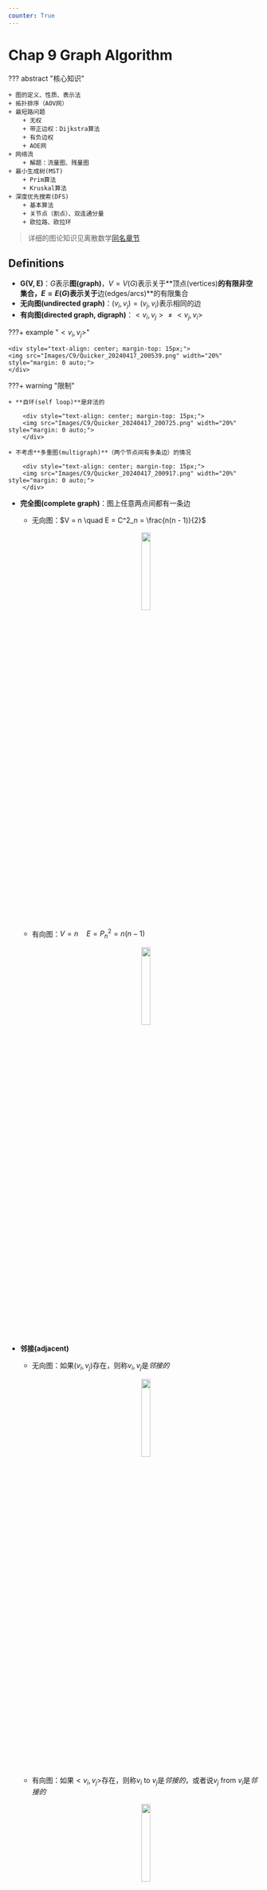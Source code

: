 ```yaml
---
counter: True
---
```


# Chap 9 Graph Algorithm

??? abstract "核心知识"

	+ 图的定义、性质、表示法
	+ 拓扑排序（AOV网）
	+ 最短路问题
		+ 无权
		+ 带正边权：Dijkstra算法
		+ 有负边权
		+ AOE网
	+ 网络流
		+ 解题：流量图、残量图
	+ 最小生成树(MST)
		+ Prim算法
		+ Kruskal算法
	+ 深度优先搜索(DFS)
		+ 基本算法
		+ 关节点（割点）、双连通分量
		+ 欧拉路、欧拉环

>详细的图论知识见离散数学[同名章节](../dm/10.md)

## Definitions

+ **G(V, E)**：$G$表示**图(graph)**，$V = V(G)$表示关于**顶点(vertices)**的有限非空集合，$E = E(G)$表示关于**边(edges/arcs)**的有限集合
+ **无向图(undirected graph)**：$(v_i, v_j) = (v_j, v_i)$表示相同的边
+ **有向图(directed graph, digraph)**：$<v_i, v_j> \ne <v_j, v_i>$

???+ example "$<v_i, v_j>$"

	<div style="text-align: center; margin-top: 15px;">
	<img src="Images/C9/Quicker_20240417_200539.png" width="20%" style="margin: 0 auto;">
	</div>

???+ warning "限制"

	+ **自环(self loop)**是非法的

		<div style="text-align: center; margin-top: 15px;">
		<img src="Images/C9/Quicker_20240417_200725.png" width="20%" style="margin: 0 auto;">
		</div>

	+ 不考虑**多重图(multigraph)**（两个节点间有多条边）的情况

		<div style="text-align: center; margin-top: 15px;">
		<img src="Images/C9/Quicker_20240417_200917.png" width="20%" style="margin: 0 auto;">
		</div>

+ **完全图(complete graph)**：图上任意两点间都有一条边

	+ 无向图：$V = n \quad E = C^2_n = \frac{n(n - 1)}{2}$

		<div style="text-align: center; margin-top: 15px;">
		<img src="Images/C9/Quicker_20240417_201101.png" width="20%" style="margin: 0 auto;">
		</div>

	+ 有向图：$V = n \quad E = P^2_n = n(n - 1)$

		<div style="text-align: center; margin-top: 15px;">
		<img src="Images/C9/Quicker_20240417_201159.png" width="20%" style="margin: 0 auto;">
		</div>	
		
+ **邻接(adjacent)**

	+ 无向图：如果$(v_i, v_j)$存在，则称$v_i, v_j$是*邻接的*

		<div style="text-align: center; margin-top: 15px;">
		<img src="Images/C9/Quicker_20240417_201534.png" width="20%" style="margin: 0 auto;">
		</div>	

	+ 有向图：如果$<v_i, v_j>$存在，则称$v_i$ to $v_j$是*邻接的*，或者说$v_j$ from $v_i$是*邻接的*

		<div style="text-align: center; margin-top: 15px;">
		<img src="Images/C9/Quicker_20240417_201543.png" width="20%" style="margin: 0 auto;">
		</div>

+ **子图(subgraph)**$G' \subset G$，$V(G') \subseteq V(G)$ 且 $E(G') \subseteq E(G)$
+ 从$v_p$到$v_q$的**路径(path)**($\subset G$)：$\{v_p, v_{i1}, v_{i2}, \dots, v_{in}, v_q\}$，满足$(v_p, v_{i1}), (v_{i1}, v_{i2}), \dots, (v_{in}, v_q)$或者$<v_p, v_{i1}>, <v_{i1}, v_{i2}>, \dots, <v_{in}, v_q> \subset E(G)$
+ 路径的**长度(length)**：路径上边的条数
+ **简单路径(simple path)**：对于上述路径，$v_{i1}, v_{i2}, \dots, v_{in}$是不同的(不会多次经过同一顶点)
+ **环(cycle)**：对于一条简单路径，起点与终点相同，即$v_p = v_q$
+ **连通(connected)**
	+ 无向图：
		+ 对于两个顶点$v_i, v_j$而言，如果它们之间存在一条路径，则称它们是*连通的*
		+ 对于整张无向图$G$而言，如果图内任意两点之间相互连通，则称整张图是*连通的*
		>对于$n$个顶点的无向图，最少需要$n - 1$条边来实现整张图的连通
		+ 无向图$G$的**(连通)分量(component)**：极大连通子图（一张图中可能有多个连通分量）
		+ **树**是连通且无环(acyclic)的图

	+ 有向图：
		+ **有向无环图(directed acyclic graph, DAG)**
		+ **强连通(strongly connected)**有向图$G$：对于$V(G)$中的每对顶点$v_i, v_j$，存在从$v_i$到$v_j$**以及**从$v_j$到$v_i$的有向路径
		+ **弱连通(weakly connected)**有向图：在不考虑方向的情况下(即无向图)，整张图是连通的(即对于$V(G)$中的每对顶点$v_i, v_j$，存在从$v_i$到$v_j$**或**从$v_j$到$v_i$的有向路径)
		>对于$n$个顶点的*弱连通有向图*，最少需要$n - 1$条边来实现整张图的连通

		+ **强连通分量(strongly connected component)**：极大强连通子图
		+ **弱连通分量(weakly connected component)**：极大弱连通子图

+ **度(degree)**：$\mathrm{degree}(v)$，与顶点v相连的边数

	对于一个有向图$G$而言，度分为**入度(in-degree)**和**出度(out-degree)**，例如：

	<div style="text-align: center; margin-top: 15px;">
	<img src="Images/C9/Quicker_20240417_203628.png" width="80%" style="margin: 0 auto;">
	</div>

	假如$G$有$v$个顶点和$e$条边，那么$e = \dfrac{\sum\limits_{i = 0}^{n - 1}d_i}{2}$，其中$d_i = \text{degree}(v_i)$（[握手定理](../dm/10.md#basic-terminology)）
	
	对于有向图而言，所有顶点入度之和 = 所有顶点出度之和

### Representation of Graph

法一：**邻接矩阵(adjacency matrix)**

对于一张具有$n(n \ge 1)$个节点的图$G(V, E)$，定义邻接矩阵$adj\_mat [i] [j]$为

$$
adj\_mat[i][j] = \begin{cases}1 & \text{if } (v_i, v_j) \text{ or } <v_i, v_j> \in E(G) \\ 0 & \text{otherwise}\end{cases}
$$

所以也就有：

$$
\text{degree}(i) = \begin{cases}\sum\limits_{j = 0}^{n - 1} adj\_mat[i][j] & \text{if G is undirected} \\ \sum\limits_{j = 0}^{n - 1} adj\_mat[i][j] + \sum\limits_{j = 0}^{n - 1}adj\_mat[j][i] & \text{if G is directed} \end{cases}
$$

不难看出，如果$G$是无向的，则该邻接矩阵是对称的，因此浪费了一半的空间和时间（复杂度：$\Theta(|V|^2)$），但是用在**稠密(dense)图**($|E| = \Theta(|V|^2)$)中是比较合适的。

改进措施：通过将**下三角矩阵**存入一维数组中，节省了一半的空间

$adj\_mat[n(n+1)/2] = \{a_{11}, a_{21}, \dots, a_{n1}, \dots, a_{nn}\}$，其中$a_{ij}$的索引为$\dfrac{i(i-1)}{2} + j$

---
法二：**邻接表(adjacency lists)**

???+ example "例子"

	如何存储这张图？

	<div style="text-align: center; margin-top: 15px;">
	<img src="Images/C9/Quicker_20240417_205817.png" width="40%" style="margin: 0 auto;">
	</div>

	=== "邻接矩阵"

		$$adj\_mat = \begin{bmatrix}0 & 1 & 0 \\ 1 & 0 & 1 \\ 0 & 0 & 0\end{bmatrix}$$

	=== "邻接表"

		<div style="text-align: center; margin-top: 15px;">
		<img src="Images/C9/Quicker_20240417_210032.png" width="40%" style="margin: 0 auto;">
		</div>

		>注：节点的顺序并不重要

对于无向图$G$，邻接表的空间$S = n$个头 + $2e$个节点 = $(n + 2e)$个指针 + $2e$个整型

时间复杂度$T = E(G) = O(|V| + |E|)$，适用于**稀疏(sparse)图**($|E| < \Theta(|V|^2)$)中

>注：事实上，邻接表可以胜任各种图的存储

!!! note "如何计算某个顶点的度"

	=== "无向图"

		Degree(i) = graph[i]中节点的个数

	=== "有向图"

		我们需要找到in-degree(i)

		+ 法1：“逆转”邻接链表

			<div style="text-align: center; margin-top: 15px;">
			<img src="Images/C9/Quicker_20240417_210654.png" width="40%" style="margin: 0 auto;">
			</div>

		+ 法2：用[**多链表(multilist)**](3.md#multilists)表示邻接矩阵$adj\_mat[i][j]$

			<div style="text-align: center; margin-top: 15px;">
			<img src="Images/C9/Quicker_20240417_210838.png" width="40%" style="margin: 0 auto;">
			</div>

		众所周知，多链表实现相当复杂，因此更推荐法1

	???+ info "补充"

		有时顶点的值不一定是整数，也有可能是字符串，这时需要维护一张从字符串映射到整数索引的表格，在图中用索引代替字符串

---
法三：邻接多重表(adjacency multilist)
>注：这个不作要求，了解即可

在之前的邻接表里，对于每条边$(v_i, v_j)$，我们会有两个节点：

<div style="text-align: center; margin-top: 15px;">
<img src="Images/C9/Quicker_20240417_211329.png" width="40%" style="margin: 0 auto;">
</div>

通过改进，将这两个节点结合到一起：

<div style="text-align: center; margin-top: 15px;">
<img src="Images/C9/Quicker_20240417_211529.png" width="40%" style="margin: 0 auto;">
</div>

于是就有如下表示方法(mark表示某一条边)：

<div style="text-align: center; margin-top: 15px;">
<img src="Images/C9/Quicker_20240417_211427.png" width="20%" style="margin: 0 auto;">
</div>

最终效果：

<div style="text-align: center; margin-top: 15px;">
<img src="Images/C9/Quicker_20240417_211622.png" width="50%" style="margin: 0 auto;">
</div>

观察发现，在没有考虑mark存储的情况下，这种表示法的占用空间与邻接表完全一样。虽然它的空间复杂度略微高了点，但是在某些情况下(比如检验某条边后还要检验下一条边)比较有利。

---
有时，我们会遇到**带权边(weighted edges)**的情况，处理方式如下：

+ 邻接矩阵：$adj\_mat[i][j] = \text{weight}$
+ 邻接表/邻接多重表：为每个节点添加权重的字段

## Topological Sort

**AOV网(activity on vertex network)**：对于有向图$G$，$V(G)$表示活动，$E(G)$表示位次关系

:chestnut:（C1是C3的前置活动）

<div style="text-align: center; margin-top: 15px;">
<img src="Images/C9/Quicker_20240417_212653.png" width="20%" style="margin: 0 auto;">
</div>

+ 如果从$i$到$j$有一条路径，则称$i$是$j$的**前任(predecessor)**
+ 如果$<i, j> \in E(G)$，则称$i$是$j$的**直接前任(immediate predecessor)**。称$j$是$i$的 **(直接)后任((immediate) successor)**

可行的AOV网必须是一个**有向无环图(DAG)**

>补充阅读：[AOE网](https://oi-wiki.org/graph/topo/)

**偏序(partial order)**是一种具有以下性质的关系

+ **反自反性(irreflexive)**(不存在$i \rightarrow i$)
+ **反对称性(anti-symmetric)**($(i \rightarrow j) \wedge (j \rightarrow i) \Rightarrow i = j$)
+ **传递性**($i \rightarrow j, j \rightarrow k \Rightarrow i \rightarrow k$)

!!! info "说明"

	+ 这里的偏序指的是**严格偏序**，因此和离散数学定义的[偏序](../dm/9.md#partial-orderings)略有区别
	+ 如果具有自反性，就会出现要做一件事$i$之前要完成$i$的怪圈，因此❌

---
**拓扑序(topological order)**是一张图的顶点的线性顺序，满足：对于任意两个顶点$i, j$，如果$i$是$j$的前任，则在线性顺序中$i$要出现在$j$之前

注：

+ 拓扑序不一定是唯一的
+ 如果拓扑序中一个顶点出现在另一个顶点的前面，它们之间不一定存在路径
+ 可以用拓扑序检验有向图是否存在环

??? code "代码实现"

	``` c
	// version 1
	void Topsort(Graph G)
	{
		int Counter;
		Vertex V, W;
		for (Counter = 0; Counter < NumVertex; Counter++)
		{
			V = FindNewVertexOfDegreeZero(); // O(|V|)
			if (V == NotAVertex)
			{
				Error("Graph has a cycle");
				break;
			}
			TopNum[V] = Counter; // or output V
			for (each W adjacent from V)
				indegreep[W]--;
		}
	}
	```

+ `FindNewVertexOfDegreeZero()`：扫描`Indegree[]`数组，找到入度为0且未赋予拓扑序的顶点，如果没有找到顶点，那么表明图中出现了环
+ 每处理完一个顶点V后，就需要让从V出发与V邻接的顶点的入度-1，相当于在图上移除了顶点V以及它的所有出边
+ 时间复杂度：$T = O(|V|^2)$ 👎

---
改进方法：将所有**未赋予拓扑序的、度为0的顶点**放入特殊的盒子(比如**队列**或**堆栈**)里

??? play "动画演示"

	<div style="text-align: center; margin-top: 15px;">
	<img src="Images/C9/11.gif" width="30%" style="margin: 0 auto;">
	</div>

??? code "代码实现"	

	``` c
	// version 2, using queue ADT
	void Topsort(Graph G)
	{
		Queue Q;
		int Counter = 0;
		Vertex V, W;
		
		Q = CreateQueue(NumVertex); 
		for (each vertex V)
			if (indegree[V] == 0) 
				Enqueue(V, Q);
		while (!isEmpty(Q))
		{
			V = Dequeue(Q);
			TopNum[V] = ++Counter;  // assign next
			for (each W adjacent from V)
				if (--indegree[W] == 0)
					Enqueue(W, Q);
		} // end-while
		if (Counter != NumVertex)
			Error("Graph has a cycle")
		DisposeQueue(Q); // free memery
	}
	```

时间复杂度：$O(|E| + |V|)$

??? example "例题"

	=== "问题"

		<div style="text-align: center; margin-top: 15px;">
		<img src="Images/C9/Quicker_20240417_214857.png" width="80%" style="margin: 0 auto;">
		</div>

	=== "答案"

		<div style="text-align: center; margin-top: 15px;">
		<img src="Images/C9/Quicker_20240417_214925.png" width="80%" style="margin: 0 auto;">
		</div>

## Shortest Path Algorithms

给定一张有向图$G(V, E)$，以及成本函数$c(e)$，$e \in E(G)$，从**源(source)**到**目的地(destination)**的路径$P$的长度(length)为$\sum\limits_{e_i \subset P}c(e_i)$（也称为**带权路径长度(weighted path length)**）

### Single-Source Shortest-Path Problem

!!! question "问题"

	给定一张权重图$G(V, E)$，以及一个可区分的顶点$s$，寻找从$s$到$G$中所有其他顶点的最短权重路径

:chestnut:：

<div style="text-align: center; margin-top: 15px;">
<img src="Images/C9/Quicker_20240424_131818.png" width="70%" style="margin: 0 auto;">
</div>

+ 右图存在负的边，这样最短路的长度可以是无穷小。因此在这种情况下，最短路是未定义的，因为陷入了死循环。这种循环被称为**负值环(negative-cost cycle)**
+ 从$s$到$s$的最短路径被定义为0
+ 现在，还没有一种最短路算法的速度快于找到从$s$到所有顶点的路径的算法

#### Unweighted Shortest Paths

在这种情况下，所有边的权重 = 1

<div style="text-align: center; margin-top: 15px;">
<img src="Images/C9/Quicker_20240424_132143.png" width="60%" style="margin: 0 auto;">
</div>

如图所示，为了找到从$v_3$出发到其他顶点的所有最短路径：

+ 先找到与$v_3$邻接的顶点，记从$v_3$到这些顶点的最短路径为1
+ 然后再从这些顶点出发，找到与它们邻接的顶点。如果新找到的顶点还没有相应的最短路径，那就记这些顶点的最短路径为2
+ 重复步骤2，直至所有顶点的最短路径都已找到

这种方法被称为**宽度优先搜索(breadth-first search, BFS)**：该方法一层层地处理顶点：最近的顶点最先处理，最远的顶点最后处理。这和树中的[层序遍历](4.md#tree-traversals)类似

!!! note "实现"

	+ `Table[i].Dist` ::= 从$s$到$v_i$的距离 $= \begin{cases}\infty & \text{if } v_i \ne s \\ 0 & \text{if } v_i = s\end{cases}$

	+ `Table[i].Known` ::= $\begin{cases}1 \quad \text{if } v_i \text{ is checked} \\ 0 \quad \text{if not}\end{cases}$

	>+ 其实没有必要设这个字段(因为`Table[i].Dist`同时具备**标记**功能)，写在这里只是提醒一下要做一下标记
	>+ 在初始化中，所有顶点的`Table[i].Known = 0`，包括起始顶点，因为没有任何顶点被处理过

	+ `Table[i].Path` ::= 记录路径上$v_i$的前一个顶点，以便打印整条路径

??? code "代码实现"

	``` c
	// version 1
	void Unweighted(Table T)
	{
		int CurrDist;
		Vertex V, W;
		for(CurrDist = 0; CurrDist < NumVertex; CurrDist++)
		{
			for (each vertex V)
				if (!T[V].Known && T[V].Dist == CurrDist)
				{
					T[V].Known = true;
					for (each W adjacent to V)
						if (T[W].Dist == infinity)
						{
							T[W].Dist = CurrDist + 1;
							T[W].Path = V;  // (*)
						}// end-if Dist == Infinity
				} // end-if !Known &&Dist == CurrDist
		} // end-for CurrDist
	}
	```

这个算法显然没什么效率，因为外层循环要循环`NumVertex - 1`次才结束，即使所有的顶点早就处理过了。虽然可以增加一个额外的判断提前结束循环，但这并没有影响最坏情况的运行时间，比如：

<div style="text-align: center; margin-top: 15px;">
<img src="Images/C9/Quicker_20240424_134237.png" width="70%" style="margin: 0 auto;">
</div>

起始点为$v_9$，第一次循环要找`CurrDist == 0`的顶点(即$v_9$)。我们一般会按照节点下标的递增顺序查找，则要找到$v_9$需要从头遍历到尾；而且不难看出，每次循环均会从头遍历到尾(越来越靠前)

时间复杂度$T = O(|V|^2)$👎

---
可以发现，如果顶点$V$未被标记，但$d_v \ne \infty$，那么$d_v = CurrDist$ 或 $d_v = CurrDist + 1$，因此没有必要像上面那个算法一样扫描整个表来找到合适的顶点。

??? info "改进思路"

	用两个箱子，一个箱子放未标记的且$d_v = CurrDist$的顶点，另一个箱子放未标记的且$d_v = CurrDist + 1$的顶点。那么，原来扫描整张表的操作可以变成：从第1个箱子找任一顶点$V$，等到(\*)那行代码执行完后，将$W$放入第2个箱子。等到外层`for`循环一轮结束后，第1个箱子为空，将第2个箱子的顶点转移到第1个箱子，进行下一轮循环。

事实上，我们只需要一个**队列**就能完成上述改进思路：
>这里不用`Known`字段是因为`Dequeue`就代表顶点已经被处理过了，不会再回到队列里

??? code "代码实现"

	``` c
	// version 2
	void Unweighted(Table T)
	{
		// T is initialized with the source vertex S given
		Queue Q;
		Vertex V, W;
		Q = CreateQueue(NumVertex);
		MakeEmpty(Q);
		Enqueue(S, Q); // Enqueue the source vertex
		while (!IsEmpty(Q))
		{
			V = Dequeue(Q);
			T[V].Known = true;  // not really necessary
			for (each W adjacent to V)
				if (T[W].Dist == Infinity)
				{
					T[W].Dist = T[V].Dist + 1;
					T[W].Path = V;
					Enqueue(W, Q);
				} // end-if Dist == Infinity
		} // end-while
		DisposeQueue(Q); // free memory
	}
	```

>可以看到，这和拓扑排序的算法很像

???+ play "动画演示"

	<div style="text-align: center; margin-top: 15px;">
	<img src="Images/C9/6.gif" width="30%" style="margin: 0 auto;">
	</div>

#### Dijkstra's Algorithm(for weighted shortest paths)

!!! note "Dijkstra算法的思路"

	令$S =$ {$s$和已找到最短路径的顶点$v_i$的集合}。对于$\forall u \notin S$，定义`distance[u]` = 路径$\{s \rightarrow (v_i \in S) \rightarrow u\}$的最小长度

	+ Dijkstra算法按阶段执行，在每个阶段中，挑选一个顶点$v$，保证它是所有**未被标记**的顶点中路径长度$d_v$**最短**的那个顶点（如果有多个最短路径长度，则任意挑选顶点）
	+ 对于从顶点$v$出发的邻接顶点$w$，$d_w = \min(d_w, d_v + c_{v, w})$
	+ 标记顶点$v$，即令$v \in S$
	+ 然后对于剩余未被标记的顶点，重复上述操作，直至所有顶点均被标记

	不难发现，这是一种**贪心算法**

??? code "预备工作"

	``` c
	// Declarations for Dijkstra's algorithm
	typedef int Vertex

	struct TableEntry
	{
		List Header; // Adjacency list
		int Known;
		DistType Dist;
		Vertex Path;
	};

	// Vertices are numbered from 0
	#define NotAVerTex (-1)
	typedef struct TableEntry Table[NumVertex];

	// Initialization
	void InitTable(Vertex Start, Graph G, Table T)
	{
		int i;

		ReadGraph(G, T);
		for (i = 0; i < NumVertex; i++)
		{
			T[i].Known = False;
			T[i].Dist = Infinity;
			T[i].Path = NotAVerTex;
		}
		T[Start].dist = 0;
	}

	// Print shortest path to V after Dijkstra has run
	// Assume that the path exists
	void PrintPath(Vertex V, Table T)
	{
		if(T[V].Path != NotAVertex)
		{
			PrintPath(T[V].Path, T);
			printf(" to");
		}
		printf("%v", V) // %v is pseudocode
	}
	```

??? code "代码实现"

	``` c
	void Dijkstra(Table T)
	{
		Vertex V, W;
		for(;;)  // O(|V|)
		{
			V = smallest unknown distance vertex;
			if (V == NotAVertex)
				break;
			T[V].Known = true;
			for (each W adjacent to V)
				if (!T[W].Known)
					if(T[V].Dist + Cvw < T[W].Dist) // 这步操作称为“松弛”
					{
						Decrease(T[W].Dist to T[V].Dist + Cvw); 
						T[W].Path = V;
					} // end-if update W
		} // end-for(;;)
	} // now work for edge with negative cost
	```

???+ play "动画演示"

	<div style="text-align: center; margin-top: 15px;">
	<img src="Images/C9/7.gif" width="30%" style="margin: 0 auto;">
	</div>

Dijkstra算法的运行时间取决于我们<u>如何寻找距离最短且未被标记的顶点</u>

!!! note "方法"

	=== "方法1"

		+ 仅仅简单扫描一遍整张表来找到$d_v$最小的顶点$v \rightarrow O(|V|)$；而且外层循环遍历所有顶点，因此时间复杂度为$O(|V|^2)$
		+ 每条边最多会更新一次，时间复杂度为$O(|E|)$，而且与顶点的遍历是*独立*的
		+ 因此$T = O(|V|^2 + |E|)$，适用于*稠密图*（此时复杂度相当于线性复杂度）

	=== "方法2"

		将距离保存在**堆**里，调用`DeleteMin`来找到未标记的最小顶点，并且之后不去管它。
		
		那么如何实现算法中的`Decrease(T[W].Dist to T[V].Dist + Cvw);`呢？
		
		=== "法1"
		
			`DecreaseKey()` $\rightarrow O(\log |V|)$，因此$T = O(|V|\log |V| + |E| \log |V|) = O(|E|\log |V|)$，适用于*稀疏图*
			
			但是，因为堆不能有效支持`Find`操作，当$d_i$的值发生改变时，它的位置需要维护和更新，用二叉堆实现起来有些麻烦。
			
			>如果用到[**配对堆(pairing heap)**](https://oi-wiki.org/ds/pairing-heap/)，情况就会改善，这种改进不做要求


		=== "法2"
		
			将更新后的$d_w$插入堆中，这样的话堆内就会出现多个表示同一顶点的距离。因此在`V = smallest unknown distance vertex;`这一句中，要重复使用`DeleteMin`，直到未标记的点出现(标记过的点就扔掉不用)。虽然这种方法会扩大堆的规模($O(|E|)$)，但是因为$|E| \le |V|^2$。所以$\log |E| \le 2\log |V|$，因此$T = O(|E| \log |V|)$。但它占用空间大于法1需要$|E|$次`DeleteMin`操作，因此在实际运行中可能会变慢。

			>其他改进方法：[斐波那契堆(Fibonacci heap)](https://zh.wikipedia.org/wiki/%E6%96%90%E6%B3%A2%E9%82%A3%E5%A5%91%E5%A0%86)

??? code "具体实现"

	``` c
	void Dijkstra(VType s, Table T, int n)   // Finding all the shortest paths  
	{
		VType V, W;           // V: the current vertex; W: the vertex adjacent to V
		Heap H;               // A heap maintaining the shortest unknown vertex
		Vertex cur, tmp;      // cur: obtaining the information of all adjacent vertice regarding V; tmp: containing new previous vertex adjacent to W
		int len, cnt = n;     // len: the distance of T[V].dist + the distance between V and W; cnt: used to terminate the loop

		H = InitHeap(n, s);   // Initialization of the heap

		while (cnt > 0)
		{
			V = DeleteMin(H); // Obtaining the shortest unknown vertex
			T[V].Known = 1;   // Marking it
			cnt--;
			cur = G[V];       // Getting all adjacent successors
			while (cur != NULL)  // Traversing all successors
			{
				W = cur->vertex;  // The current successor
				if (!T[W].Known)  // If W isn't marked, then try to update it
				{
					len = T[V].Dist + cur->length;   // New distance
					if (len < T[W].Dist)  // If the new distance is shorter than the previous one, then update it
					{
						T[W].Dist = len;
						if (pos[W] == 0)  // If W hasn't been in the heap, then insert it into the heap
							Insert(W, len, H);
						else  // If W is in the heap, then update the distance of W and update the whole heap
							DecreaseKey(pos[W], len, H);

						T[W].Path = NULL;    // Clearing out all previous vertice, because we find the new optimal one
						tmp = (Vertex)malloc(sizeof(struct node));    // Insert the new one into the T[W].Path
						tmp->vertex = V;
						tmp->next = T[W].Path;
						T[W].Path = tmp;
					}
					else if (len == T[W].Dist)  // If the new distance is equal to the old one, then just involve the new solution
					{        
						tmp = (Vertex)malloc(sizeof(struct node));    // The same operations 
						tmp->vertex = V;
						tmp->next = T[W].Path;
						T[W].Path = tmp;    
					}
				}
				cur = cur->next;     // Finding the next one
			}
		}
	}
	```

#### Graphs with Negative Edge Costs

如果出现负的边成本，那么我们就不能在使用`Known`字段标记是否已经处理过某个顶点，因为有可能在第一次处理该顶点之后，又发现更小的路径长度(因为负的边)，需要重复处理某个顶点

???+ info "一种尝试❌"

	给所有边<u>加上一个相同的正常数</u>，使得所有边的成本为正数

	分析：这样做的话，原本包含边数较多的路径，它的成本增长就明显多于边数较少的路径，这就有可能改变最短路径的取法。

	>然而，若所有边的权重都<u>乘上一个相同的正常数</u>，这不影响最短路的结果

我们用“无权重最短路算法 + Dijkstra算法”来解决这一问题：

??? code "代码实现"

	``` c
	void WeightedNegative(Table T)
	{
		Queue Q;
		Vertex V, W;
		Q = CreateQueue(NumVertex);
		MakeEmpty(Q);
		Enqueue(S, Q); // Enqueue the source vertex
		while (!IsEmpty(Q)) // each vertex can dequeue at most |V| times
		{
			V = Dequeue(Q);
			for (each W adjacent to V)
				if (T[V].Dist + Cvw < T[W].Dist) // no longer once per edge
				{
					T[W].Dist = T[V].Dist + Cvw;
					T[W].Path = V;
					if (W is not already in Q)
						Enqueue(W, Q);
				} // end-if update
		} // end-while
		DisposeQueue(Q); // free memory
	} // negative-cost cycle will cause indefinite loop
	```

+ 时间复杂度：$O(|E| \cdot |V|)$
+ 如果出现[**负值环**](#single-source-shortest-path-problem)，该算法将会陷入无限循环。因此，记录每个顶点的出队次数，发现有顶点出队次数多于$|V|$次时，就终止程序，这样可以避免这一问题

#### Acyclic Graphs

如果图是*无环(acyclic)*，我们可以按照拓扑序选择顶点，因为当选择某个顶点后，它的距离不可能因为它前面顶点的入边而减少，这样只需执行一趟算法即可。

时间复杂度$T = O(|E| + |V|)$，不需要优先队列

---
应用：**关键路径分析(critical path analysis)**

+ AOV网：每个顶点表示一个活动，且包括需要完成该活动的时间。边(v, w)表示w完成之前，v必须完成

<div style="text-align: center; margin-top: 15px;">
<img src="Images/C9/Quicker_20240508_152235.png" width="70%" style="margin: 0 auto;">
</div>

+ **AOE网(activity on edges networks)**

	<div style="text-align: center; margin-top: 15px;">
	<img src="Images/C9/Quicker_20240508_152702.png" width="70%" style="margin: 0 auto;">
	</div>

	表示方法：

	<div style="text-align: center; margin-top: 15px;">
	<img src="Images/C9/Quicker_20240508_140200.png" width="70%" style="margin: 0 auto;">
	</div>

	>注：必要时需要添加dummy edges和dummy nodes，避免错误或缺少的依赖关系产生

<div style="text-align: center; margin-top: 15px;">
<img src="Images/C9/Quicker_20240508_140331.png" width="50%" style="margin: 0 auto;">
</div>

+ $EC[j]$：节点$v_j$**最早**的完成时间
+ $LC[j]$：节点$v_j$**最晚**的完成时间

🌰

<div style="text-align: center; margin-top: 15px;">
<img src="Images/C9/Quicker_20240508_140626.png" width="80%" style="margin: 0 auto;">
</div>

>注：蓝字表示EC，红字表示LC，绿字表示*空闲时间*(后面会讲到)

+ 计算EC：找到第一个事件到最后一个事件之间*最长*的路

	>注： 图如果是有环的，因为**正成本环(positive-cost cycles)**的存在，这种算法无法实现。然而这里已经规定是无环图，所以无需担心

	从起点$v_0$开始，对于任意的$a_i = <v, w>$，我们有

	$$
	EC[0] = 0 \quad EC[w] = \max\limits_{(v,w) \in E} \{EC[v] + C_{v, w}\}
	$$

	>按**拓扑序**计算

+ 计算LC：从终点$v_8$开始，对于任意的$a_i = <v, w>$，我们有

	$$
	LC[8] = EC[8] \quad LC[v] = \min\limits_{(v,w) \in E} \{LC[v] - C_{v, w}\}
	$$

	>按**逆向拓扑序**计算

+ $<v, w>$的**空闲时间(slack time)** = $LC[w] - EC[v] - C_{v, w}$
+ **关键活动(critical activity)**：空闲时间为0的活动
+ **关键路径(critical path)**：所有边的空闲时间均为0的路径

### All-pairs Shortest Path Problem

对图中任意一对顶点$v_i, v_j(i \ne j)$，要求它们的最短路径，有以下方法：

+ 使用$|V|$次**单源算法**(比如Dijkstra)，时间复杂度$T = O(|V|^3)$，在*稀疏图*中运行较快
+ 用Chap 10给出的算法，时间复杂度$T = O(|V|^3)$，在*稠密图*中运行较快，这里就略过了<span class="heimu">我也不知道是什么算法(doge)</span>

## Network Flow Problems

考虑下面的管道网络：

<div style="text-align: center; margin-top: 15px;">
<img src="Images/C9/Quicker_20240508_142217.png" width="30%" style="margin: 0 auto;">
</div>

+ 这是一个有向图$G(V, E)$，每条边的**容量(capacity)**为$c_{v, w}$，经过该边的**流量(flow)**不得超过它的容量
+ 我们称起点s为**源点(source)**，终点t为**汇点(sink)**
+ 对于所有顶点$v \notin \{s, t\}$，总流入 = 总流出，即$\text{Total coming in}(v) \equiv \text{Total going out}(v)$，也就是说顶点**不具备存储的能力**

🎯：确定从s到t的**最大流(maximum-flow)**

### Simple Algorithm

<div style="text-align: center; margin-top: 15px;">
<img src="Images/C9/Quicker_20240625_170820.png" width="70%" style="margin: 0 auto;">
</div>

注：使用这个算法时，我们需要3张图：

+ 原图$G$
+ **流量(flow)图**$G_f$：表示算法运行的每个阶段中已经得到的流量，初始情况下每条边的流量均为0
+ **残量(residual)图**$G_r$：表示对于图中的每条边，还剩下多少流量可以被添加

!!! note "步骤"

	1.  在**残量图(residual graph)**$G_r$中找一条$s \rightarrow t$的简单路径，该路径称为**增广路径(augmenting path)**
	2. 增广路径的流量为路径上的所有边中最小的流量，用该流量更新**流量图(flow graph)**$G_f$
	3. 更新$G_r$，并移除流量为0的边
	4. 如果$G_r$中还存在$s \rightarrow t$的路径，回到步骤1，否则终止程序

???+ play "动画演示"

	<div style="text-align: center; margin-top: 15px;">
	<img src="Images/C9/8.gif" width="70%" style="margin: 0 auto;">
	</div>

!!! warning "问题"

	如果我们采用**贪心**的策略，对于上图，我们会先选择$s \rightarrow a \rightarrow d \rightarrow t$，这样得到的流量为3，如下图所示。然而，这样做的话我们就无法再找到第2条路径，因此总流量为3，不满足要求。因此我们需要改进上述算法。

	<div style="text-align: center; margin-top: 15px;">
	<img src="Images/C9/Quicker_20240508_154736.png" width="80%" style="margin: 0 auto;">
	</div>

### Solution

!!! info "改进"

	让算法具备**撤销(undo)**决策的能力：对于流量图$G_f$中的每条边(v, w)，它的流量为$f_{v, w}$，在**残量图**中添加一条反向的边(w, v)，它的流量也为$f_{v, w}$

令$f$表示图$G = (V, E)$的流量，则残差图的边的权重为：

$$
r(u, v) = \begin{cases}r(u, v) - f(u, v) & \text{if }(u, v) \in E \\ f(v, u) & \text{if }(v, u) \in E \\ 0 & \text{otherwise}\end{cases}
$$

???+ play "动画演示"

	<div style="text-align: center; margin-top: 15px;">
	<img src="Images/C9/9.gif" width="80%" style="margin: 0 auto;">
	</div>

最终效果：

<div style="text-align: center; margin-top: 15px;">
<img src="Images/C9/Quicker_20240625_171232.png" width="80%" style="margin: 0 auto;">
</div>

>注：如果边的容量是*有理数*，那么该算法在终止时总能得到一个最大流（图有**环**的话也可以）

### Analysis

>前提：所有边的容量为整数

我们可以利用[**无权最短路径算法**](#unweighted-shortest-paths)来找到**增广路径**
>时间复杂度$T = O(f \cdot |E|)$，$f$表示最大流量

但对于以下特殊情况：

<div style="text-align: center; margin-top: 15px;">
<img src="Images/C9/Quicker_20240508_145431.png" width="60%" style="margin: 0 auto;">
</div>

如果我们随机挑选增广路径，挑到一条包括$a \rightarrow b$的路径，就会产生问题：

>Random augmentations could continually augment along a path that includes the edge connected by a and b. If this were to occur repeatedly, 2,000,000 augmentations would be required, when we could get by with only 2.

!!! note "解决方法"

	=== "法1"

		在选择增广路径时，总是挑选**对流量提升最大**的路径
		
		如何实现：稍微改变一下Dijkstra算法

		时间复杂度：
		
		$$
		\begin{align}
		T = & T_{augmentation} \cdot T_{find\ a\ path} \notag \\
		= & O(|E| \log cap_{max}) \cdot O(|E|\log |V|) \notag \\ 
		= & O(|E|^2 \log |V|) (\text{if } cap_{max} \text{ is a small integer}) \notag
		\end{align}
		$$

	=== "法2"

		在选择增广路径时，挑选**边最少**的增广路径
		
		时间复杂度：
		
		$$
		\begin{align}
		T = & T_{augmentation} \cdot T_{find\ a\ path} \notag \\ 
		= & O(|E|) \cdot O(|E| \cdot |V|)\quad (\text{unweighted shortest path algorithm}) \notag \\
		= & O(|E|^2 |V|) \notag
		\end{align}
		$$

### Supplements

+ 更优的算法，时间复杂度可以将至$O(|E||V|\log(|V|^2/|E|))$和$O(|E||V| + |V|^{2 + \epsilon})$
+ 对于某些特殊情况，时间复杂度还可以降低：如果除了源点和汇点外的所有顶点的入边容量为1，或者出边容量为1，那么最优算法的时间复杂度为$O(|E||V|^{\frac{1}{2}})$
+ 更复杂的问题：*最小费用流问题(min-cost flow problem)*——每条边不仅有容量，还要考虑单位流量的费用。🎯：要找到所有最大流量中的最小成本

## Minimum Spanning Tree

定义：图$G$的**生成树(spanning tree)**是一棵包含所有顶点$V(G)$（但不一定包含所有边）的树

🌰：

<div style="text-align: center; margin-top: 15px;">
<img src="Images/C9/Quicker_20240508_150633.png" width="60%" style="margin: 0 auto;">
</div>


如何理解**最小生成树(minimum spanning tree)**？

+ “树”：无环且边的数量为|V| - 1
>因此当图的边数 < |V| - 1时，该图不存在最小生成树

+ “最小”：保证生成树的所有边的权重和最小
+ “生成”：覆盖所有的顶点
+ 最小生成树存在的**充要条件**是图$G$是**连通的**
+ 如果在生成树中添加一条边，就会形成一个*环*
+ 最小生成树是并不一定是唯一的，但最小生成树的**总权重是唯一的**

如何求解？——**贪心算法(greedy algorithm)**，每一步都采取最优策略，但有以下限制：

+ 必须使用图里面的边
+ 必须用到$|V| - 1$条边
+ 不能出现环

### Prim's Algorithm

方法：生成一棵树，与Dijkstra算法非常相似，适用于**稠密图**中

+ 初始情况下，先将一个顶点作为树的**根**放入树内
+ 在每个阶段，添加边(u, v)，满足(u, v)的权重是来自已有生成树的顶点u和来自生成树外的v之间的所有边中权重最小的那条，且不产生环，然后将新的顶点v添加至树里
+ 重复上述步骤，直至所有顶点均在生成树内

???+ play "动画演示"

	<div style="text-align: center; margin-top: 15px;">
	<img src="Images/C9/10.gif" width="60%" style="margin: 0 auto;">
	</div>

与Dijkstra不同之处在于：

+ 要保存两类值$d_v$和$p_v$：
	+ $d_v$：连接$v$和已知顶点的最短路的权重
	+ $p_v$：最后一个导致$d_v$改变的顶点

+ 更新规则更加简单：对于已经选入树内的顶点$v$，它的邻接顶点$w$满足$d_w = \min(d_w, c_{w, v})$

>注：由于这是无向图，因此需要用到<u>两张邻接表</u>存储图

时间复杂度：

+ 不用堆(适用于*稠密图*)：$O(|V|^2)$
+ *二叉堆*(适用于*稀疏图*)：$O(E\log|V|)$

??? code "代码实现"

	``` c
	/*
	* Function: prim
	* --------------
	*   Find a minimum spanning tree for the given undirected
	*   graph by using Prim's algorithm
	*
	*   w_adj_mat: the weighted adjacency matrix
	*   n: the number of vertices
	* 
	*   returns: the total edge weights of the MST
	*/
	int prim(int w_adj_mat[MAX][MAX], int n)
	{
	int dist[MAX]; // distance from vertex i to the known part
	int prev[MAX]; // for tracing the edges of MST
	int known[MAX]; // 1 if the vertex i is checked, 0 if not

	// initialization
	for (int i = 0; i < n; i++)
	{
		dist[i] = INFINITY;
		prev[i] = -1;
		known[i] = 0;
	}

	dist[0] = 0; // start from vertex 0
	for (int k = 0; k < n; ++k)
	{
		// choose the vertex closest to the known part
		int min_d = INFINITY;
		int min_v = -1;
		for (int i = 0; i < n; i++)
		{
		if (!known[i] && dist[i] < min_d)
		{
			min_d = dist[i];
			min_v = i;
		}
		}

		// relaxation of vertices adjacent to the chosen one
		known[min_v] = 1;
		for (int i = 0; i < n; i++)
		{
		if (!known[i])
		{
			if (w_adj_mat[min_v][i] && dist[i] > w_adj_mat[min_v][i])
			{
			dist[i] = w_adj_mat[min_v][i];
			prev[i] = min_v;
			}
		}
		}
	}

	// total edge weights
	int total_w = 0;
	for (int i = 1; i < n; ++i)
		total_w += dist[i];
	return total_w;
	}
	```

### Kruskal's Algorithm

方法：维持一片森林(一组树)，适用于**稀疏图**中

+ 初始情况下，有$|V|$棵单个节点构成的树
+ 添加一条边，可以合并两棵树。当算法结束时，应当只剩下一棵树。因此，我们很自然地想到使用**并查集**的算法
+ 挑选边(这里假设挑选边$(u, v)$)时要注意的细节：

	+ 如果u, v在同一个集合内，则不能添加这条边（否则会出现环）
	+ 否则加入这条边，使用`Union`算法将两个集合合并起来
+ 用**堆**维护未被检验过的最小的边，每当检验一条边时，使用`DeleteMin`算法

图示：

<div style="text-align: center; margin-top: 15px;">
<img src="Images/C9/Quicker_20240508_194123.png" width="80%" style="margin: 0 auto;">
</div>

伪代码实现：

``` c
void Kruskal(Graph G)
{
	T = { };
	while (T contains less than [V] - 1 edges && E is not empty)
	{
		choose a least cost edge(v, w) from E; // DeleteMin
		delete(v, w) from E;
		if ((v, w) does not create a cycle in T)
			add(v, w) to T; // Union/Find
		else
			discard(v, w);
	}
	if (T contains fewer than [V] - 1 edges)
		Error("No spanning tree");
}
```

??? code "正式代码实现"

	``` c
	void Kruskal(Graph G)
	{
		int EdgesAccepted;
		DisjSet S;
		PriorityQueue H;
		Vertex U, V;
		SetType Uset, Vset;
		Edge E;

		Initialize(S);
		ReadGraphIntoHeapArray(G, H);
		BuildHeap(H);

		EdgeAccepted = 0;
		while (EdgesAccepted < NumVertex - 1)
		{
			E = DeleteMin(H);  // E = (U, V)
			Uset = Find(U, S);
			Vset = Find(V, S);
			if (Uset != Vset)
			{
				// Accept the edge
				EdgesAccepted++;
				SetUnion(S, Uset, Vset);
			}
		}
	}
	```

由于每条边要存3个字段，因此用*指针数组*存储边可能更加高效。

时间复杂度：$T = O(|E|\log |E|) = O(|E| \log |V|) \quad (|E| = O(|V|^2))$

## Applications of Depth-First Search

**深度优先搜索(depth-first search, DFS)**是一种<u>前序遍历</u>的泛化

+ 树：时间复杂度$T = O(|E|)\ (|E| = \Theta(|V|))$
+ 图：注意要避免环(cycles)，所以访问过的顶点就要对其**标记**，然后接着访问未访问过的顶点。
+ 如果无向图不连通，或者有向图不是强连通的，那么用一次DFS无法访问所有顶点，需要对未标记的顶点再用一次DFS，直至所有顶点都被标记。因此，时间复杂度为$O(|E| + |V|)$

模版：
``` c
void DFS(Vertex V)
{
	visited[V] = true; // mark this vertex to void cycles
	for (each W adjacent to V)
		if (!visited[W])
			DFS(W);
}
```

### Undirected Graphs

当且仅当1次DFS能够遍历所有顶点时，无向图是连通的

<div style="text-align: center; margin-top: 15px;">
<img src="Images/C9/2.gif" width="60%" style="margin: 0 auto;">
</div>

我们可以使用**深度优先生成树(depth-first spanning tree)**来形象展示DFS的过程。当我们发现某条边(v, w)中的w已被标记过，用虚线画出这条边，称作“**回边(back edge)**”，表示这条边不包含于生成树里，如图所示：

<div style="text-align: center; margin-top: 15px;">
<img src="Images/C9/2.png" width="80%" style="margin: 0 auto;">
</div>

如果无向图不连通，则可以生成*深度优先生成森林(depth-first spanning forest)*

代码实现：
``` c
void ListComponents(Graph G)
{
	for (each V in G)
	{
		if (!visited[V])
			DFS(V);
			printf("\n");
	}
}
```

### Biconnectivity

+ 当`G' = DeleteVertex(G, v)`至少有2个连通分量时，称`v`为**关节点(articulation point)**或者**割点(cut vertex)**
>换句话说，关节点的移除能够破坏图的连通性

+ 没有关节点的连通图`G`称为**双连通图(biconnected graph)**
>注：之所以称为双连通图，是因为至少需要移除两个及以上的顶点，才能形成有多个连通分量的子图

+ **双连通分量(biconnected component)**：极大双连通子图

<div style="text-align: center; margin-top: 15px;">
<img src="Images/C9/Quicker_20240515_150434.png" width="80%" style="margin: 0 auto;">
</div>

>注：没有一条边会同时出现在多个双连通分量中。因此E(G)被双连通分量划分，而双连通分量又被关节点划分

!!! question "问题"

	寻找无向连通图G中的**双连通分量的个数 = 关节点的个数 + 1**


!!! note "解决方法"

	如果题目给出一张图，叫我们找出所有关节点，这只要对每个顶点进行判断（假设移除某个顶点后，会不会多一些连通分量），很容易地找到所有关节点。但下面我们要用程序来解决这一问题

	用到的变量：

	+ `Num(v)`：顶点v的DFS序号
	+ `Low(v)`：生成树中顶点v的所有孩子节点以及v回边上的顶点中`Num`的最小值($\min(Num(w_i))$)（用到**后序遍历**）

	---
	+ 使用**深度优先搜索(depth first search)**得到G的生成树

		???+ play "动画演示"

			<div style="text-align: center; margin-top: 15px;">
			<img src="Images/C9/3.gif" width="70%" style="margin: 0 auto;">
			</div>

		我们得到：

		<div style="text-align: center; margin-top: 15px;">
		<img src="Images/C9/Quicker_20240515_152220.png" width="40%" style="margin: 0 auto;">
		</div>

		**回边(back edges)**(u, v)：在图中而不在生成树内的边(u, v)，它反映了u和v之间有祖辈和后辈的关系。如果u是v的祖先，则`Num(u) < Num(v)`；反之`Num(u) > Num(v)`


		`Low(u)`的计算公式：

		$$
		\begin{align}
		Low(u) = & \min\{Num(u), \min\{Low(w)\ |\ w \text{ is a child of }u\} \notag \\
		& , \min\{Num(w)\ |\ (u, w) \text{ is a back edge}\}\} \notag
		\end{align}
		$$

		表格（记录了`Num(v)`和`Low(v)`）：

		<div style="text-align: center; margin-top: 15px;">
		<img src="Images/C9/Quicker_20240515_153001.png" width="70%" style="margin: 0 auto;">
		</div>

	+ 找到G内的**关节点**

		+ 当且仅当**根节点**至少有2个孩子时，根节点为关节点
		+ 当且仅当**除根节点外的顶点u**至少有1个孩子，且该孩子与它的祖先之间没有回边(即`Low(child) >= Num(u)`)时，u为关节点

??? code "代码实现"

	``` c
	// Assign Num and compute Parents
	void AssignNum(Vertex V)
	{
		Vertex W;

		Num[V] = Counter++;
		Visited[V] = ture;
		for each W adjacent to V
			if (!Visited[W])
			{
				Parent[W] = V;
				AssignNum(W);
			}
	}

	// Assign Low; also check for articulation points
	void AssignLow(Vertex V)
	{
		Vertex W;

		Low[V] = Num[V]; // Rule 1
		for each W adjacent to V
		{
			if (Num[W] > Num[V])
			{
				AssignLow(W);
				if (Low[W] >= Num[V])
					printf("%v is an articulation point\n", v);
				Low[V] = Min(Low[V], Low[W]);  // Rule 3
			}
			else if (Parent[V] != W)
				Low[V] = Min(Low[V], Num[W]);  // Rule 2
		}
	}

	// Testing for articulation points in one depth-first search
	void FindArt(Vertex V)
	{
		Vertex W;

		Visited[V] = True
		Low[V] = Num[V] = Counter; // Rule 1
		for each W adjacent to V
		{
			if (!Visited[W])
			{
				Parent[W] = V;
				FindArt(W);
				if (Low[W] >= Num[V])
					printf("%v is an articulation point\n", v);
				Low[V] = Min(Low[V], Low[W]);  // Rule 3
			}
			else if (Parent[V] != W)
				Low[V] = Min(Low[V], Num[W]);  // Rule 2
		}
	}
	```

### Euler Circuits

+ **欧拉路(Euler tour)**：在笔不离纸的情况下，图上的每条边均被遍历一遍（一笔画）
+ **欧拉环(Euler circuit)**：在笔不离纸的情况下，图上的每条边均被遍历一遍，且最后回到起点的位置

??? play "动画演示"

	<div style="text-align: center; margin-top: 15px;">
	<img src="Images/C9/4.gif" width="70%" style="margin: 0 auto;">
	</div>

判断方法：

+ 无向图：
	+ 当且仅当图是连通的，且**每个顶点的度为偶数**时，存在**欧拉环**
	+ 当且仅当图是连通的，且**仅有两个顶点的度为奇数**时，存在**欧拉路**
+ 有向图：
	+ 当且仅当图是弱连通的，且每个顶点的**出度 = 入度**时，存在**欧拉环**
	+ 当且仅当图是弱连通的，且有且仅有**一个**顶点的<u>出度 = 入度 + 1</u>，有且仅有**一个**顶点的<u>入度 = 出度 + 1</u>，其余顶点的<u>出度 = 入度</u>时，存在**欧拉路**

利用**DFS**寻找欧拉环：

???+ play "动画演示"

	<div style="text-align: center; margin-top: 15px;">
	<img src="Images/C9/5.gif" width="80%" style="margin: 0 auto;">
	</div>

+ 用*链表*维护路径
+ 对于每个邻接表，维护一个指向最后被扫描的边
+ 时间复杂度$T = O(|E| + |V|)$

??? info "补充：[**哈密顿环(Hamilton cycle)**](https://zh.wikipedia.org/wiki/%E5%93%88%E5%AF%86%E9%A1%BF%E5%9B%BE)"

	无向图中能够访问所有**顶点**的环。

	??? code "代码实现"

		``` c
		#include <stdio.h>
		#include <stdlib.h>

		#define SIZE 201
		#define PSIZE 2001

		typedef struct AdjVNode *PtrToAdjVNode; 
		struct AdjVNode{
			int AdjV;
			PtrToAdjVNode Next;
		};

		typedef struct Vnode{
			PtrToAdjVNode FirstEdge;
		} AdjList[SIZE];

		typedef struct GNode *PtrToGNode;
		struct GNode{  
			int Nv;
			int Ne;
			AdjList G;
		};
		typedef PtrToGNode LGraph;

		void HCycle(LGraph g, int p[ ]);

		int main()
		{
			int n, m, k, q;
			int i, j;
			int v1, v2;
			int path[PSIZE];
			LGraph Graph;
			PtrToAdjVNode cur1, cur2;

			Graph = (PtrToGNode)malloc(sizeof(struct GNode));
			scanf("%d%d", &n, &m);
			Graph->Nv = n;
			Graph->Ne = m;
			for (i = 0; i < n; i++)
			{
				Graph->G[i].FirstEdge = NULL;
			}

			for (i = 0; i < m; i++)
			{
				scanf("%d%d", &v1, &v2);
				cur1 = (PtrToAdjVNode)malloc(sizeof(struct AdjVNode));
				cur1->AdjV = v2;
				cur1->Next = Graph->G[v1 - 1].FirstEdge;
				Graph->G[v1 - 1].FirstEdge = cur1;
				cur2 = (PtrToAdjVNode)malloc(sizeof(struct AdjVNode));
				cur2->AdjV = v1;
				cur2->Next = Graph->G[v2 - 1].FirstEdge;
				Graph->G[v2 - 1].FirstEdge = cur2;
			}

			scanf("%d", &k);
			for (i = 0; i < k; i++)
			{
				scanf("%d", &q);
				for (j = 0; j < q; j++)
					scanf("%d", &path[j]);
				if (q != Graph->Nv + 1)
					printf("NO\n");
				else
					HCycle(Graph, path);
			}

			return 0;

		}

		void HCycle(LGraph g, int p[ ])
		{
			int i;
			int flag[SIZE];
			PtrToAdjVNode cur;

			if (p[0] != p[g->Nv])
			{
				printf("NO\n");
			}
			else
			{
				for (i = 0; i < g->Nv; i++)
					flag[i] = 0;
				for (i = 1; i < g->Nv + 1; i++)
				{
					if (flag[p[i - 1] - 1] == 1)
					{
						printf("NO\n");
						return;
					}
					cur = g->G[p[i - 1] - 1].FirstEdge;
					while (cur != NULL && cur->AdjV != p[i])
						cur = cur->Next;
					if (cur == NULL)
					{
						printf("NO\n");
						return;
					}
					flag[p[i - 1] - 1] = 1;
				}
				printf("YES\n");
			}
		} 
		```
